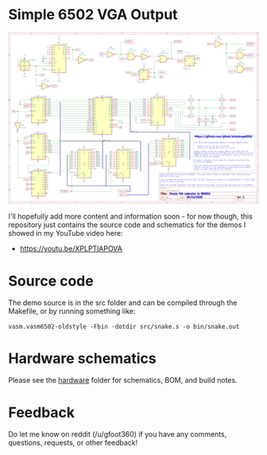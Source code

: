 # Simple 6502 VGA Output

<img src="hardware/schematic.png" title="Simple VGA circuit schematics">

I'll hopefully add more content and information soon - for now though, this
repository just contains the source code and schematics for the demos I showed
in my YouTube video here:

* https://youtu.be/XPLPTlAPOVA

# Source code

The demo source is in the src folder and can be compiled through the Makefile, or
by running something like:

    vasm.vasm6502-oldstyle -Fbin -dotdir src/snake.s -o bin/snake.out

# Hardware schematics

Please see the [hardware](hardware) folder for schematics, BOM, and build notes.

# Feedback

Do let me know on reddit (/u/gfoot360) if you have any comments, questions, requests, or other feedback!

